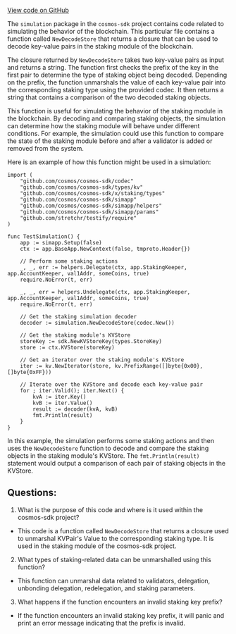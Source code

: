 [View code on GitHub](https://github.com/cosmos/cosmos-sdk.git/x/staking/simulation/decoder.go)

The `simulation` package in the `cosmos-sdk` project contains code related to simulating the behavior of the blockchain. This particular file contains a function called `NewDecodeStore` that returns a closure that can be used to decode key-value pairs in the staking module of the blockchain.

The closure returned by `NewDecodeStore` takes two key-value pairs as input and returns a string. The function first checks the prefix of the key in the first pair to determine the type of staking object being decoded. Depending on the prefix, the function unmarshals the value of each key-value pair into the corresponding staking type using the provided codec. It then returns a string that contains a comparison of the two decoded staking objects.

This function is useful for simulating the behavior of the staking module in the blockchain. By decoding and comparing staking objects, the simulation can determine how the staking module will behave under different conditions. For example, the simulation could use this function to compare the state of the staking module before and after a validator is added or removed from the system.

Here is an example of how this function might be used in a simulation:

```
import (
    "github.com/cosmos/cosmos-sdk/codec"
    "github.com/cosmos/cosmos-sdk/types/kv"
    "github.com/cosmos/cosmos-sdk/x/staking/types"
    "github.com/cosmos/cosmos-sdk/simapp"
    "github.com/cosmos/cosmos-sdk/simapp/helpers"
    "github.com/cosmos/cosmos-sdk/simapp/params"
    "github.com/stretchr/testify/require"
)

func TestSimulation() {
    app := simapp.Setup(false)
    ctx := app.BaseApp.NewContext(false, tmproto.Header{})

    // Perform some staking actions
    _, _, err := helpers.Delegate(ctx, app.StakingKeeper, app.AccountKeeper, val1Addr, someCoins, true)
    require.NoError(t, err)

    _, _, err = helpers.Undelegate(ctx, app.StakingKeeper, app.AccountKeeper, val1Addr, someCoins, true)
    require.NoError(t, err)

    // Get the staking simulation decoder
    decoder := simulation.NewDecodeStore(codec.New())

    // Get the staking module's KVStore
    storeKey := sdk.NewKVStoreKey(types.StoreKey)
    store := ctx.KVStore(storeKey)

    // Get an iterator over the staking module's KVStore
    iter := kv.NewIterator(store, kv.PrefixRange([]byte{0x00}, []byte{0xFF}))

    // Iterate over the KVStore and decode each key-value pair
    for ; iter.Valid(); iter.Next() {
        kvA := iter.Key()
        kvB := iter.Value()
        result := decoder(kvA, kvB)
        fmt.Println(result)
    }
}
```

In this example, the simulation performs some staking actions and then uses the `NewDecodeStore` function to decode and compare the staking objects in the staking module's KVStore. The `fmt.Println(result)` statement would output a comparison of each pair of staking objects in the KVStore.
## Questions: 
 1. What is the purpose of this code and where is it used within the cosmos-sdk project?
- This code is a function called `NewDecodeStore` that returns a closure used to unmarshal KVPair's Value to the corresponding staking type. It is used in the staking module of the cosmos-sdk project.

2. What types of staking-related data can be unmarshalled using this function?
- This function can unmarshal data related to validators, delegation, unbonding delegation, redelegation, and staking parameters.

3. What happens if the function encounters an invalid staking key prefix?
- If the function encounters an invalid staking key prefix, it will panic and print an error message indicating that the prefix is invalid.
